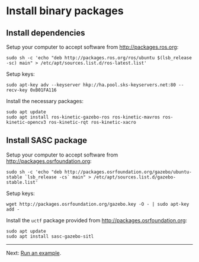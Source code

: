 # Install binary packages

## Install dependencies

Setup your computer to accept software from <http://packages.ros.org>:

```console
sudo sh -c 'echo "deb http://packages.ros.org/ros/ubuntu $(lsb_release -sc) main" > /etc/apt/sources.list.d/ros-latest.list'
```

Setup keys:

```console
sudo apt-key adv --keyserver hkp://ha.pool.sks-keyservers.net:80 --recv-key 0xB01FA116
```

Install the necessary packages:

```console
sudo apt update
sudo apt install ros-kinetic-gazebo-ros ros-kinetic-mavros ros-kinetic-opencv3 ros-kinetic-rqt ros-kinetic-xacro
```

## Install SASC package

Setup your computer to accept software from <http://packages.osrfoundation.org>:

```console
sudo sh -c 'echo "deb http://packages.osrfoundation.org/gazebo/ubuntu-stable `lsb_release -cs` main" > /etc/apt/sources.list.d/gazebo-stable.list'
```

Setup keys:

```console
wget http://packages.osrfoundation.org/gazebo.key -O - | sudo apt-key add -
```

Install the `uctf` package provided from <http://packages.osrfoundation.org>:

```console
sudo apt update
sudo apt install sasc-gazebo-sitl
```

---

Next: [Run an example](../run_example/readme.md).
